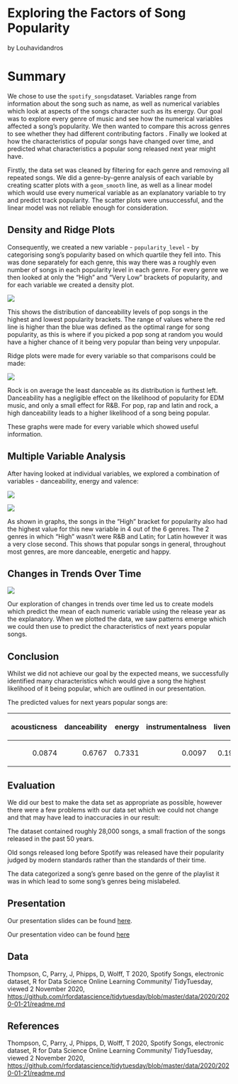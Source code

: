 Exploring the Factors of Song Popularity
================
by Louhavidandros

# Summary

We chose to use the `spotify_songs`dataset. Variables range from
information about the song such as name, as well as numerical variables
which look at aspects of the songs character such as its energy. Our
goal was to explore every genre of music and see how the numerical
variables affected a song’s popularity. We then wanted to compare this
across genres to see whether they had different contributing factors .
Finally we looked at how the characteristics of popular songs have
changed over time, and predicted what characteristics a popular song
released next year might have.

Firstly, the data set was cleaned by filtering for each genre and
removing all repeated songs. We did a genre-by-genre analysis of each
variable by creating scatter plots with a `geom_smooth` line, as well as
a linear model which would use every numerical variable as an
explanatory variable to try and predict track popularity. The scatter
plots were unsuccessful, and the linear model was not reliable enough
for consideration.

## Density and Ridge Plots

Consequently, we created a new variable - `popularity_level` - by
categorising song’s popularity based on which quartile they fell into.
This was done separately for each genre, this way there was a roughly
even number of songs in each popularity level in each genre. For every
genre we then looked at only the “High” and “Very Low” brackets of
popularity, and for each variable we created a density plot.

![](README_files/figure-gfm/pop-density-example-1.png)<!-- -->

This shows the distribution of danceability levels of pop songs in the
highest and lowest popularity brackets. The range of values where the
red line is higher than the blue was defined as the optimal range for
song popularity, as this is where if you picked a pop song at random you
would have a higher chance of it being very popular than being very
unpopular.

Ridge plots were made for every variable so that comparisons could be
made:

![](README_files/figure-gfm/ridge-plot-1.png)<!-- -->

Rock is on average the least danceable as its distribution is furthest
left. Danceability has a negligible effect on the likelihood of
popularity for EDM music, and only a small effect for R\&B. For pop, rap
and latin and rock, a high danceability leads to a higher likelihood of
a song being popular.

These graphs were made for every variable which showed useful
information.

## Multiple Variable Analysis

After having looked at individual variables, we explored a combination
of variables - danceability, energy and valence:

![](README_files/figure-gfm/pop-multiple-variable-analysis-1-1.png)<!-- -->

![](README_files/figure-gfm/multiple-variable-analysis-2-1.png)<!-- -->

As shown in graphs, the songs in the “High” bracket for popularity also
had the highest value for this new variable in 4 out of the 6 genres.
The 2 genres in which “High” wasn’t were R\&B and Latin; for Latin
however it was a very close second. This shows that popular songs in
general, throughout most genres, are more danceable, energetic and
happy.

## Changes in Trends Over Time

![](README_files/figure-gfm/Timeline-1.png)<!-- -->

Our exploration of changes in trends over time led us to create models
which predict the mean of each numeric variable using the release year
as the explanatory. When we plotted the data, we saw patterns emerge
which we could then use to predict the characteristics of next years
popular songs.

## Conclusion

Whilst we did not achieve our goal by the expected means, we
successfully identified many characteristics which would give a song the
highest likelihood of it being popular, which are outlined in our
presentation.

The predicted values for next years popular songs are:

<table>

<thead>

<tr>

<th style="text-align:right;">

acousticness

</th>

<th style="text-align:right;">

danceability

</th>

<th style="text-align:right;">

energy

</th>

<th style="text-align:right;">

instrumentalness

</th>

<th style="text-align:right;">

liveness

</th>

<th style="text-align:right;">

valence

</th>

</tr>

</thead>

<tbody>

<tr>

<td style="text-align:right;">

0.0874

</td>

<td style="text-align:right;">

0.6767

</td>

<td style="text-align:right;">

0.7331

</td>

<td style="text-align:right;">

0.0097

</td>

<td style="text-align:right;">

0.1967

</td>

<td style="text-align:right;">

0.8828

</td>

</tr>

</tbody>

</table>

## Evaluation

We did our best to make the data set as appropriate as possible, however
there were a few problems with our data set which we could not change
and that may have lead to inaccuracies in our result:

The dataset contained roughly 28,000 songs, a small fraction of the
songs released in the past 50 years.

Old songs released long before Spotify was released have their
popularity judged by modern standards rather than the standards of their
time.

The data categorized a song’s genre based on the genre of the playlist
it was in which lead to some song’s genres being mislabeled.

## Presentation

Our presentation slides can be found
[here](presentation/presentation.html).

Our presentation video can be found
[here](https://media.ed.ac.uk/media/Louhavidandros+-+Exploring+the+Factors+of+Song+Popularity/1_0xe780lu)

## Data

Thompson, C, Parry, J, Phipps, D, Wolff, T 2020, Spotify Songs,
electronic dataset, R for Data Science Online Learning Community/
TidyTuesday, viewed 2 November 2020,
<https://github.com/rfordatascience/tidytuesday/blob/master/data/2020/2020-01-21/readme.md>

## References

Thompson, C, Parry, J, Phipps, D, Wolff, T 2020, Spotify Songs,
electronic dataset, R for Data Science Online Learning Community/
TidyTuesday, viewed 2 November 2020,
<https://github.com/rfordatascience/tidytuesday/blob/master/data/2020/2020-01-21/readme.md>
